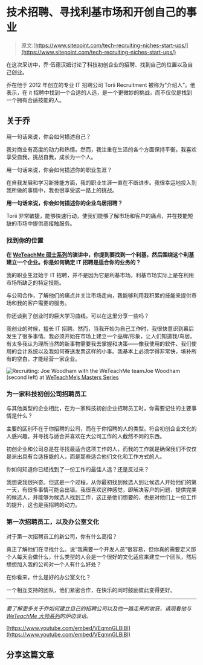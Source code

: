 # 技术招聘、寻找利基市场和开创自己的事业

> 原文:[https://www.sitepoint.com/tech-recruiting-niches-start-ups/](https://www.sitepoint.com/tech-recruiting-niches-start-ups/)

在这次采访中，乔·伍德汉姆讨论了科技初创企业的招聘、找到自己的位置以及自己创业。

乔在他于 2012 年创立的专业 IT 招聘公司 Torii Recruitment 被称为“介绍人”。他表示，在 it 招聘中找到一个合适的人选，是一个更微妙的挑战，而不仅仅是找到一个拥有合适技能的人。

## 关于乔

用一句话来说，你会如何描述自己？

我对商业有高度的动力和热情。然而，我注重在生活的各个方面保持平衡。我喜欢享受自我，挑战自我，成长为一个人。

用一句话来说，你会如何描述你的职业生涯？

在自我发展和学习新技能方面，我的职业生涯一直在不断进步。我很幸运地投入到我所做的事情中，我也很享受这一路上的挑战。

**用一句话来说，你会如何描述你的企业鸟居招聘？**

Torii 非常敏捷，能够快速行动，使我们能够了解市场和客户的痛点，并在技能短缺的市场中提供高接触服务。

### 找到你的位置

**在 [WeTeachMe 硕士系列](https://weteachme.com/masters-series)的演讲中，你提到要找到一个利基，然后围绕这个利基建立一个企业。你是如何确定 IT 招聘是适合你的业务的？**

我的职业生涯始于 IT 招聘，并不是因为它是利基市场。利基市场实际上是在利用市场所缺乏的特定技能。

与公司合作，了解他们的痛点并关注市场走向，我能够利用我积累的技能来提供市场和我的客户需要的服务。

你还谈到了创业时的巨大学习曲线。可以在这里分享一些吗？

我创业的时候，擅长 IT 招聘。然而，当我开始为自己工作时，我很快意识到幕后发生了很多事情。我必须开始在市场上建立一个品牌/形象，让人们知道我/鸟居。有太多我认为理所当然的新事物需要我去掌握和决策——像我使用的软件、我们使用的会计系统以及我如何寄送发票这样的小事。我基本上必须学得非常快，填补所有的空白，才能经营一家企业。

![Recruiting: Joe Woodham with the WeTeachMe team](../Images/7f8fd9fe9768a96b636b845d2b32f08a.png)Joe Woodham (second left) at [WeTeachMe’s Masters Series](https://weteachme.com/masters-series)

### 为一家科技初创公司招聘员工

与其他类型的企业相比，在为一家科技初创企业招聘员工时，你需要记住的主要事情是什么？

主要的区别不在于你招聘的公司，而在于你招聘的人的类型。符合初创企业文化的人感兴趣，并寻找与适合并喜欢在大公司工作的人截然不同的东西。

初创企业和公司总是在寻找最适合这项工作的人，而我的工作就是确保我们不仅仅是派出具有合适技能的人，而是那些适合他们文化和工作方式的人。

你如何知道你已经找到了一份工作的最佳人选？还是反过来？

我想说我很兴奋。但这是一个过程，从你最初找到候选人到让候选人开始他们的第一天，有很多事情可能会出错。我很喜欢这种感觉，即解决客户的问题，提供完美的候选人，并能够为候选人找到工作，这正是他们想要的，也是对他们上一份工作的提升，这也是我招聘的动力。

### 第一次招聘员工，以及办公室文化

对于第一次招聘员工的新公司，你有什么高招？

真正了解他们在寻找什么。说“我需要一个开发人员”很容易，但你真的需要定义那个人每天会做什么，什么类型的人会是一个很好的文化适应来建立一个团队，然后想想加入我的公司对一个人有什么好处？

在你看来，什么是好的办公室文化？

一个相互支持的团队，他们紧密合作，在快乐的同时鼓励彼此变得更好。

* * *

*要了解更多关于乔如何建立自己的招聘公司以及他一路走来的收获，请观看他与 [WeTeachMe 大师系列](https://weteachme.com/masters-series)的炉边谈话。*

[https://www.youtube.com/embed/VEqmnGLBiBI](https://www.youtube.com/embed/VEqmnGLBiBI)

## 分享这篇文章